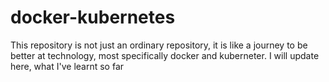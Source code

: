 # docker-kubernetes

This repository is not just an ordinary repository, it is like a journey to be better at technology, most specifically docker and kuberneter.
I will update here, what I've learnt so far